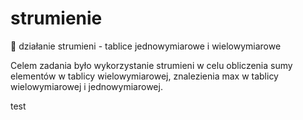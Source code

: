 # strumienie
📌 działanie strumieni - tablice jednowymiarowe i wielowymiarowe

Celem zadania było wykorzystanie strumieni w celu obliczenia sumy elementów w tablicy wielowymiarowej, znalezienia max w tablicy wielowymiarowej i jednowymiarowej.

test
